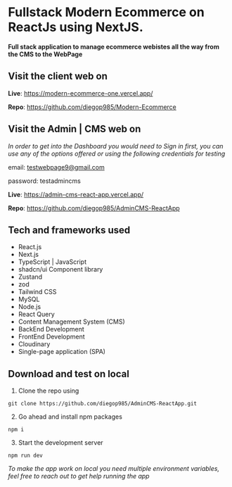 # Fullstack Modern Ecommerce on ReactJs using NextJS.

**Full stack application to manage ecommerce webistes all the way from the CMS to the WebPage**

## Visit the client web on

**Live**: https://modern-ecommerce-one.vercel.app/

**Repo**: https://github.com/diegop985/Modern-Ecommerce

## Visit the Admin | CMS web on

_In order to get into the Dashboard you would need to Sign in first, you can use any of the options offered or using the following credentials for testing_

email: testwebpage9@gmail.com

password: testadmincms

**Live**: https://admin-cms-react-app.vercel.app/

**Repo**: https://github.com/diegop985/AdminCMS-ReactApp

## Tech and frameworks used

- React.js
- Next.js
- TypeScript | JavaScript
- shadcn/ui Component library
- Zustand
- zod
- Tailwind CSS
- MySQL
- Node.js
- React Query
- Content Management System (CMS)
- BackEnd Development
- FrontEnd Development
- Cloudinary
- Single-page application (SPA)

## Download and test on local

1. Clone the repo using

```
git clone https://github.com/diegop985/AdminCMS-ReactApp.git
```

2. Go ahead and install npm packages

```
npm i
```

3. Start the development server

```
npm run dev
```

_To make the app work on local you need multiple environment variables, feel free to reach out to get help running the app_
